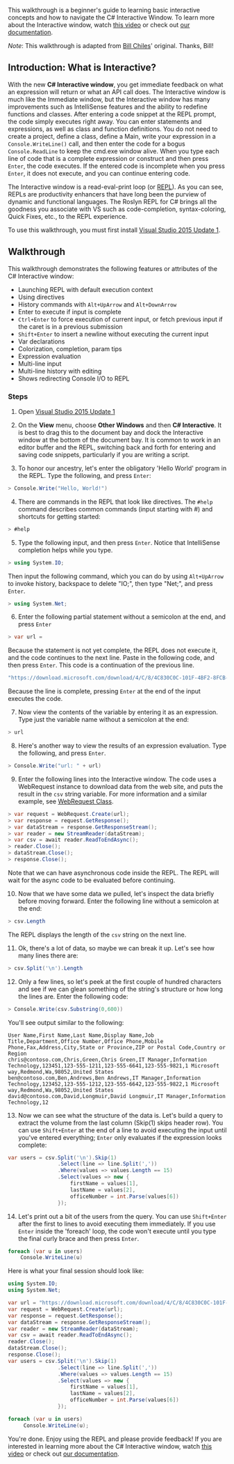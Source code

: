 This walkthrough is a beginner's guide to learning basic interactive concepts and how to navigate the C# Interactive Window. To learn more about the Interactive window, watch [this video](channel9.msdn.com/Events/Visual-Studio/Connect-event-2015/103) or check out [our documentation](https://github.com/dotnet/roslyn/blob/main/docs/wiki/Interactive-Window.md).

*Note*: This walkthrough is adapted from [Bill Chiles](https://github.com/billchi-ms)' original. Thanks, Bill!

## Introduction: What is Interactive?

With the new **C# Interactive window**, you get immediate feedback on what an expression will return or what an API call does. The Interactive window is much like the Immediate window, but the Interactive window has many improvements such as IntelliSense features and the ability to redefine functions and classes. After entering a code snippet at the REPL prompt, the code simply executes right away. You can enter statements and expressions, as well as class and function definitions. You do not need to create a project, define a class, define a Main, write your expression in a ```Console.WriteLine()``` call, and then enter the code for a bogus ```Console.ReadLine``` to keep the cmd.exe window alive. When you type each line of code that is a complete expression or construct and then press ```Enter```, the code executes.  If the entered code is incomplete when you press ```Enter```, it does not execute, and you can continue entering code.

The Interactive window is a read-eval-print loop (or [REPL](http://en.wikipedia.org/wiki/REPL)). As you can see, REPLs are productivity enhancers that have long been the purview of dynamic and functional languages. The Roslyn REPL for C# brings all the goodness you associate with VS such as code-completion, syntax-coloring, Quick Fixes, etc., to the REPL experience.

To use this walkthrough, you must first install [Visual Studio 2015 Update 1](http://go.microsoft.com/fwlink/?LinkId=691129).

## Walkthrough

This walkthrough demonstrates the following features or attributes of the C# Interactive window:
- Launching REPL with default execution context
- Using directives
- History commands with ```Alt+UpArrow``` and ```Alt+DownArrow```
- Enter to execute if input is complete
- ```Ctrl+Enter``` to force execution of current input, or fetch previous input if the caret is in a previous submission
- ```Shift+Enter``` to insert a newline without executing the current input
- Var declarations
- Colorization, completion, param tips
- Expression evaluation
- Multi-line input
- Multi-line history with editing
- Shows redirecting Console I/O to REPL

### Steps
1. Open [Visual Studio 2015 Update 1](http://go.microsoft.com/fwlink/?LinkId=691129)

2. On the **View** menu, choose **Other Windows** and then **C# Interactive**. It is best to drag this to the document bay and dock the Interactive window at the bottom of the document bay. It is common to work in an editor buffer and the REPL, switching back and forth for entering and saving code snippets, particularly if you are writing a script.

3. To honor our ancestry, let's enter the obligatory 'Hello World' program in the REPL. Type the following, and press ```Enter```:
  
```csharp
> Console.Write("Hello, World!")
```
  
4. There are commands in the REPL that look like directives. The ```#help``` command describes common commands (input starting with #) and shortcuts for getting started:

```csharp
> #help
```
 
5. Type the following input, and then press ```Enter```. Notice that IntelliSense completion helps while you type.
 
```csharp
> using System.IO;
```

Then input the following command, which you can do by using ```Alt+UpArrow``` to invoke history, backspace to delete "IO;", then type "Net;", and press ```Enter```.

```csharp
> using System.Net;
```

6. Enter the following partial statement without a semicolon at the end, and press ```Enter```

```csharp
> var url =
```

Because the statement is not yet complete, the REPL does not execute it, and the code continues to the next line. Paste in the following code, and then press ```Enter```. This code is a continuation of the previous line.
  
```csharp
"https://download.microsoft.com/download/4/C/8/4C830C0C-101F-4BF2-8FCB-32D9A8BA906A/Import_User_Sample_en.csv";
```
  
Because the line is complete, pressing ```Enter``` at the end of the input executes the code.
  
7. Now view the contents of the variable by entering it as an expression. Type just the variable name without a semicolon at the end:

```csharp
> url
```

8. Here's another way to view the results of an expression evaluation. Type the following, and press ```Enter```.

```csharp
> Console.Write("url: " + url)
```
  
9. Enter the following lines into the Interactive window. The code uses a WebRequest instance to download data from the web site, and puts the result in the ```csv``` string variable. For more information and a similar example, see [WebRequest Class](https://msdn.microsoft.com/en-us/library/system.net.webrequest.aspx).

```csharp
> var request = WebRequest.Create(url);
> var response = request.GetResponse();
> var dataStream = response.GetResponseStream();
> var reader = new StreamReader(dataStream);
> var csv = await reader.ReadToEndAsync();
> reader.Close();
> dataStream.Close();
> response.Close();
```
 
Note that we can have asynchronous code inside the REPL. The REPL will wait for the async code to be evaluated before continuing.

10. Now that we have some data we pulled, let's inspect the data briefly before moving forward. Enter the following line without a semicolon at the end:

```csharp
> csv.Length
```
  
  The REPL displays the length of the ```csv``` string on the next line.
  
11. Ok, there's a lot of data, so maybe we can break it up. Let's see how many lines there are:

```csharp
> csv.Split('\n').Length
```

12. Only a few lines, so let's peek at the first couple of hundred characters and see if we can glean something of the string's structure or how long the lines are. Enter the following code:

```csharp
> Console.Write(csv.Substring(0,600))
```
  
You'll see output similar to the following:
  
```
User Name,First Name,Last Name,Display Name,Job Title,Department,Office Number,Office Phone,Mobile Phone,Fax,Address,City,State or Province,ZIP or Postal Code,Country or Region
chris@contoso.com,Chris,Green,Chris Green,IT Manager,Information Technology,123451,123-555-1211,123-555-6641,123-555-9821,1 Microsoft way,Redmond,Wa,98052,United States
ben@contoso.com,Ben,Andrews,Ben Andrews,IT Manager,Information Technology,123452,123-555-1212,123-555-6642,123-555-9822,1 Microsoft way,Redmond,Wa,98052,United States
david@contoso.com,David,Longmuir,David Longmuir,IT Manager,Information Technology,12
```

13. Now we can see what the structure of the data is. Let's build a query to extract the volume from the last column (Skip(1) skips header row). You can use ```Shift+Enter``` at the end of a line to avoid executing the input until you've entered everything; ```Enter``` only evaluates if the expression looks complete:

```csharp
var users = csv.Split('\n').Skip(1)
                .Select(line => line.Split(','))
                .Where(values => values.Length == 15)
                .Select(values => new { 
                    firstName = values[1], 
                    lastName = values[2], 
                    officeNumber = int.Parse(values[6]) 
                });
```

14. Let's print out a bit of the users from the query. You can use ```Shift+Enter``` after the first to lines to avoid executing them immediately. If you use ```Enter``` inside the 'foreach' loop, the code won't execute until you type the final curly brace and then press ```Enter```.

```csharp
foreach (var u in users)
    Console.WriteLine(u)
```

Here is what your final session should look like:

```csharp
using System.IO;
using System.Net;

var url = "https://download.microsoft.com/download/4/C/8/4C830C0C-101F-4BF2-8FCB-32D9A8BA906A/Import_User_Sample_en.csv";
var request = WebRequest.Create(url);
var response = request.GetResponse();
var dataStream = response.GetResponseStream();
var reader = new StreamReader(dataStream);
var csv = await reader.ReadToEndAsync();
reader.Close();
dataStream.Close();
response.Close();
var users = csv.Split('\n').Skip(1)
                .Select(line => line.Split(','))
                .Where(values => values.Length == 15)
                .Select(values => new {
                    firstName = values[1],
                    lastName = values[2],
                    officeNumber = int.Parse(values[6])
                });

foreach (var u in users)
     Console.WriteLine(u);
```

You're done. Enjoy using the REPL and please provide feedback! If you are interested in learning more about the C# Interactive window, watch [this video](https://channel9.msdn.com/Events/Visual-Studio/Connect-event-2015/103) or check out [our documentation](https://github.com/dotnet/roslyn/blob/main/docs/wiki/Interactive-Window.md).
